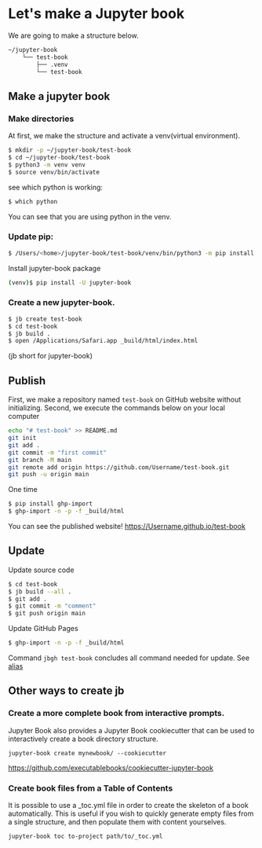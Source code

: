 # Let's make a Jupyter book

We are going to make a structure below.
```zsh
~/jupyter-book
	└── test-book
	    ├── .venv
	    └── test-book
```

## Make a jupyter book

### Make directories
At first, we make the structure and activate a venv(virtual environment).
```zsh
$ mkdir -p ~/jupyter-book/test-book
$ cd ~/jupyter-book/test-book
$ python3 -m venv venv
$ source venv/bin/activate
```

see which python is working:
```zsh
$ which python
```
You can see that you are using python in the venv.


### Update pip:
```zsh
$ /Users/<home>/jupyter-book/test-book/venv/bin/python3 -m pip install --upgrade pip
```

Install jupyter-book package
```zsh
(venv)$ pip install -U jupyter-book
```

### Create a new jupyter-book.
```zsh
$ jb create test-book
$ cd test-book
$ jb build .
$ open /Applications/Safari.app _build/html/index.html
```
(jb short for jupyter-book)

## Publish
First, we make a repository named `test-book` on GitHub website without initializing.
Second, we execute the commands below on your local computer
```zsh
echo "# test-book" >> README.md
git init
git add .
git commit -m "first commit"
git branch -M main
git remote add origin https://github.com/Username/test-book.git
git push -u origin main
```

One time
```zsh
$ pip install ghp-import
$ ghp-import -n -p -f _build/html
```

You can see the published website!
https://Username.github.io/test-book


## Update
Update source code
```zsh
$ cd test-book
$ jb build --all .
$ git add .
$ git commit -m "comment"
$ git push origin main
```

Update GitHub Pages
```zsh
$ ghp-import -n -p -f _build/html
```

Command `jbgh test-book` concludes all command needed for update. See [alias](jbgh)


## Other ways to create jb
### Create a more complete book from interactive prompts.

Jupyter Book also provides a Jupyter Book cookiecutter that can be used to interactively create a book directory structure.
```
jupyter-book create mynewbook/ --cookiecutter
```
https://github.com/executablebooks/cookiecutter-jupyter-book

### Create book files from a Table of Contents
It is possible to use a _toc.yml file in order to create the skeleton of a book automatically. This is useful if you wish to quickly generate empty files from a single structure, and then populate them with content yourselves.
```
jupyter-book toc to-project path/to/_toc.yml
```
